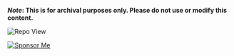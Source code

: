 <strong>*Note*: This is for archival purposes only. Please do not use or modify this content.</strong>

![Repo View](https://komarev.com/ghpvc/?username=aayushx402&style=for-the-badge&color=blue)

[![Sponsor Me](https://img.shields.io/badge/♡https://img.icons8.com/?size=100&id=RJz0hPX3bYUx&format=png&color=000000&aayushx402-SPONSOR-indigo?style=for-the-badge&logo=github)](https://raw.githubusercontent.com/aayushx402/images/main/QR/photo_2024-09-08_00-18-37.webp)








